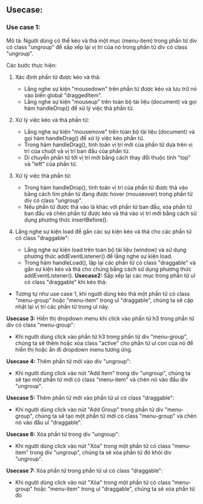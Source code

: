 ## Usecase:

### Use case 1:

Mô tả: Người dùng có thể kéo và thả một mục (menu-item) trong phần tử div có class "ungroup" để sắp xếp lại vị trí của nó trong phần tử div có class "ungroup".

Các bước thực hiện:

1.  Xác định phần tử được kéo và thả:
    
    *   Lắng nghe sự kiện "mousedown" trên phần tử được kéo và lưu trữ nó vào biến global "draggedItem".
    *   Lắng nghe sự kiện "mouseup" trên toàn bộ tài liệu (document) và gọi hàm handleDrop() để xử lý việc thả phần tử.
2.  Xử lý việc kéo và thả phần tử:
    
    *   Lắng nghe sự kiện "mousemove" trên toàn bộ tài liệu (document) và gọi hàm handleDrag() để xử lý việc kéo phần tử.
    *   Trong hàm handleDrag(), tính toán vị trí mới của phần tử dựa trên vị trí của chuột và vị trí ban đầu của phần tử.
    *   Di chuyển phần tử tới vị trí mới bằng cách thay đổi thuộc tính "top" và "left" của phần tử.
3.  Xử lý việc thả phần tử:
    
    *   Trong hàm handleDrop(), tính toán vị trí của phần tử được thả vào bằng cách tìm phần tử đang được hover (mouseover) trong phần tử div có class "ungroup".
    *   Nếu phần tử được thả vào là khác với phần tử ban đầu, xóa phần tử ban đầu và chèn phần tử được kéo và thả vào vị trí mới bằng cách sử dụng phương thức insertBefore().
4.  Lắng nghe sự kiện load để gắn các sự kiện kéo và thả cho các phần tử có class "draggable":
    
    *   Lắng nghe sự kiện load trên toàn bộ tài liệu (window) và sử dụng phương thức addEventListener() để lắng nghe sự kiện load.
    *   Trong hàm handleLoad(), lặp lại các phần tử có class "draggable" và gắn sự kiện kéo và thả cho chúng bằng cách sử dụng phương thức addEventListener().
**Usecase2:**  Sắp xếp lại các mục trong phần tử ul có class "draggable" khi kéo thả:

*   Tương tự như use case 1, khi người dùng kéo thả một phần tử có class "menu-group" hoặc "menu-item" trong ul "draggable", chúng ta sẽ cập nhật lại vị trí các phần tử trong ul này.

**Usecase 3:**  Hiển thị dropdown menu khi click vào phần tử h3 trong phần tử div có class "menu-group":

*   Khi người dùng click vào phần tử h3 trong phần tử div "menu-group", chúng ta sẽ thêm hoặc xóa class "active" cho phần tử ul con của nó để hiển thị hoặc ẩn đi dropdown menu tương ứng.

**Usecase 4:**  Thêm phần tử mới vào div "ungroup":

*   Khi người dùng click vào nút "Add Item" trong div "ungroup", chúng ta sẽ tạo một phần tử mới có class "menu-item" và chèn nó vào đầu div "ungroup".

**Usecase 5:**  Thêm phần tử mới vào phần tử ul có class "draggable":

*   Khi người dùng click vào nút "Add Group" trong phần tử div "menu-group", chúng ta sẽ tạo một phần tử mới có class "menu-group" và chèn nó vào đầu ul "draggable".

**Usecase 6:**  Xóa phần tử trong div "ungroup":

*   Khi người dùng click vào nút "Xóa" trong một phần tử có class "menu-item" trong div "ungroup", chúng ta sẽ xóa phần tử đó khỏi div "ungroup".

**Usecase 7:**  Xóa phần tử trong phần tử ul có class "draggable":

*   Khi người dùng click vào nút "Xóa" trong một phần tử có class "menu-group" hoặc "menu-item" trong ul "draggable", chúng ta sẽ xóa phần tử đó
